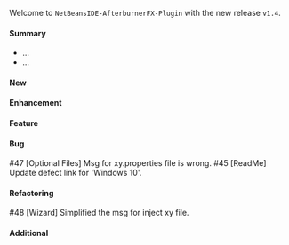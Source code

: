 Welcome to `NetBeansIDE-AfterburnerFX-Plugin` with the new release `v1.4`.



#### Summary
* ...
* ...



#### New



#### Enhancement



#### Feature



#### Bug
#47 [Optional Files] Msg for xy.properties file is wrong.
#45 [ReadMe] Update defect link for 'Windows 10'.



#### Refactoring
#48 [Wizard] Simplified the msg for inject xy file.



#### Additional



[//]: # (Issues which will be integrated in this release)
